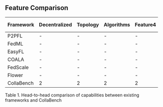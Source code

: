 ## Feature Comparison

| Framework | Decentralized | Topology | Algorithms | Feature4 | Feature5 | Total Score |
|-----------|----------|----------|----------|----------|----------|-------------|
|   P2PFL   | - | - | - | - | - | - |
|   FedML   | - | - | - | - | - | - |
|   EasyFL  | - | - | - | - | - | - |
|   COALA   | - | - | - | - | - | - |
|  FedScale | - | - | - | - | - | - |
|   Flower  | - | - | - | - | - | - |
| CollaBench| 2 | 2 | 2 | 2 | 2 | 10 |

		
Table 1. Head-to-head comparison of capabilities between existing frameworks and CollaBench